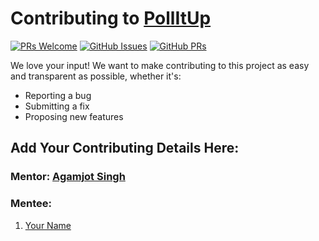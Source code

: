 # Contributing to [PollItUp](https://github.com/agamjotsingh18/pollitup)

[![PRs Welcome](https://img.shields.io/badge/PRs-welcome-brightgreen.svg?style=flat-square&logo=git&logoColor=fff)](https://github.com/agamjotsingh18/pollitup/pulls)
[![GitHub Issues](https://img.shields.io/github/issues/agamjotsingh18/pollitup?style=flat-square&logo=github&color=f00)](https://github.com/agamjotsingh18/pollitup/issues)
[![GitHub PRs](https://img.shields.io/github/issues-pr/agamjotsingh18/pollitup?style=flat-square&color=0A66C2&logo=github)](https://github.com/agamjotsingh18/pollitup/pulls)

We love your input! We want to make contributing to this project as easy and transparent as possible, whether it's:

-   Reporting a bug
-   Submitting a fix
-   Proposing new features

## Add Your Contributing Details Here:

### Mentor: [Agamjot Singh ](https://github.com/agamjotsingh18)

### Mentee:

1.  [Your Name](https://github.com/username)

